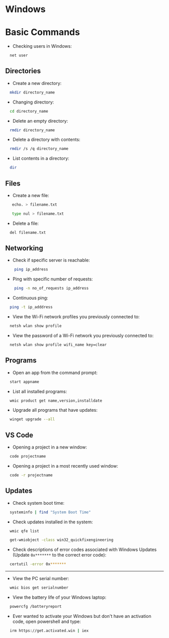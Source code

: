 # Windows 

# Basic Commands

- Checking users in Windows:
```sh
  net user
```

## Directories
- Create a new directory:
```sh
  mkdir directory_name
```

- Changing directory:
```sh
  cd directory_name
```

- Delete an empty directory:
```sh
  rmdir directory_name
```

- Delete a directory with contents:
```sh
  rmdir /s /q directory_name
```

- List contents in a directory:
```sh
  dir
```

## Files
- Create a new file:
```sh
   echo. > filename.txt
```

```sh
   type nul > filename.txt
```

- Delete a file:
```sh
  del filename.txt
```

## Networking
- Check if specific server is reachable:

```sh
    ping ip_address
```

- Ping with specific number of requests:

```sh
    ping -n no_of_requests ip_address
```

- Continuous ping:

```sh
  ping -t ip_adddress
```

- View the Wi-Fi network profiles you previously connected to:
```sh
  netsh wlan show profile 
```

- View the password of a Wi-Fi network you previously connected to:
```sh
  netsh wlan show profile wifi_name key=clear
```

## Programs
- Open an app from the command prompt:
```sh
  start appname
```

- List all installed programs:
```sh
  wmic product get name,version,installdate
```

- Upgrade all programs that have updates:
```sh
  winget upgrade --all
```

## VS Code
- Opening a project in a new window:

```sh
  code projectname
```

- Opening a project in a most recently used window:

```sh
  code -r projectname
```

## Updates
- Check system boot time:
```sh
  systeminfo | find "System Boot Time"
```

- Check updates installed in the system:
```sh
  wmic qfe list
```

```sh
  get-wmiobject -class win32_quickfixengineering
```

- Check descriptions of error codes associated with Windows Updates (Update `0x*******` to the correct error code):
```sh
  certutil -error 0x*******
```

---

- View the PC serial number:
```sh
  wmic bios get serialnumber
```

- View the battery life of your Windows laptop:
```sh
  powercfg /batteryreport
```

- Ever wanted to activate your Windows but don't have an activation code, open powershell and type:
```sh
  irm https://get.activated.win | iex
```
